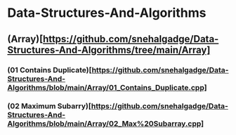 # Data-Structures-And-Algorithms

## (Array)[https://github.com/snehalgadge/Data-Structures-And-Algorithms/tree/main/Array]
### (01 Contains Duplicate)[https://github.com/snehalgadge/Data-Structures-And-Algorithms/blob/main/Array/01_Contains_Duplicate.cpp]
### (02 Maximum Subarry)[https://github.com/snehalgadge/Data-Structures-And-Algorithms/blob/main/Array/02_Max%20Subarray.cpp]
